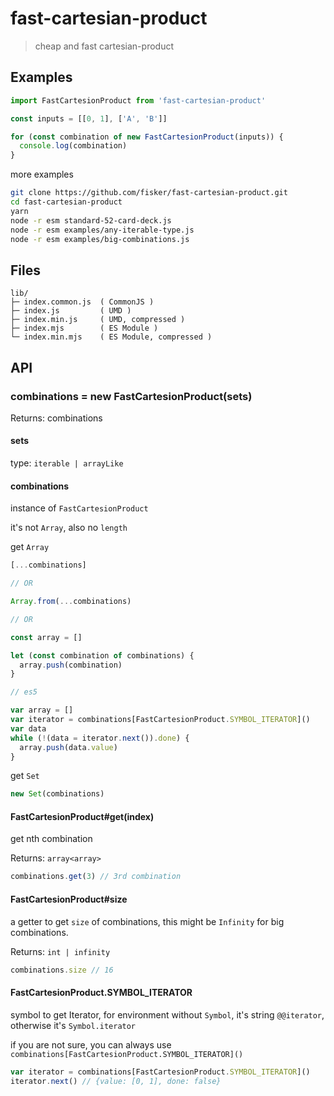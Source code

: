 # fast-cartesian-product

> cheap and fast cartesian-product

## Examples

```js
import FastCartesionProduct from 'fast-cartesian-product'

const inputs = [[0, 1], ['A', 'B']]

for (const combination of new FastCartesionProduct(inputs)) {
  console.log(combination)
}
```

more examples

```sh
git clone https://github.com/fisker/fast-cartesian-product.git
cd fast-cartesian-product
yarn
node -r esm standard-52-card-deck.js
node -r esm examples/any-iterable-type.js
node -r esm examples/big-combinations.js
```

## Files

```text
lib/
├─ index.common.js  ( CommonJS )
├─ index.js         ( UMD )
├─ index.min.js     ( UMD, compressed )
├─ index.mjs        ( ES Module )
└─ index.min.mjs    ( ES Module, compressed )
```

## API

### combinations = new FastCartesionProduct(sets)

Returns: combinations

#### sets

type: `iterable | arrayLike`

#### combinations

instance of `FastCartesionProduct`

it's not `Array`, also no `length`

get `Array`

```js
[...combinations]

// OR

Array.from(...combinations)

// OR

const array = []

let (const combination of combinations) {
  array.push(combination)
}

// es5

var array = []
var iterator = combinations[FastCartesionProduct.SYMBOL_ITERATOR]()
var data
while (!(data = iterator.next()).done) {
  array.push(data.value)
}
```

get `Set`

```js
new Set(combinations)
```

#### FastCartesionProduct#get(index)

get nth combination

Returns: `array<array>`

```js
combinations.get(3) // 3rd combination
```

#### FastCartesionProduct#size

a getter to get `size` of combinations, this might be `Infinity` for big combinations.

Returns: `int | infinity`

```js
combinations.size // 16
```

#### FastCartesionProduct.SYMBOL_ITERATOR

symbol to get Iterator,
for environment without `Symbol`, it's string `@@iterator`, otherwise it's `Symbol.iterator`

if you are not sure, you can always use `combinations[FastCartesionProduct.SYMBOL_ITERATOR]()`

```js
var iterator = combinations[FastCartesionProduct.SYMBOL_ITERATOR]()
iterator.next() // {value: [0, 1], done: false}
```
